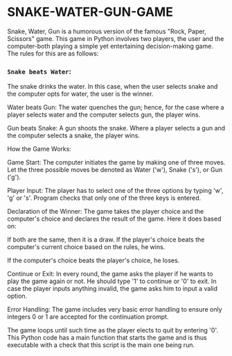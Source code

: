 # SNAKE-WATER-GUN-GAME

Snake, Water, Gun is a humorous version of the famous "Rock, Paper, Scissors" game. This game in Python involves two players, the user and the computer-both playing a simple yet entertaining decision-making game. The rules for this are as follows:

### `Snake beats Water`: 
The snake drinks the water. In this case, when the user selects snake and the computer opts for water, the user is the winner.

Water beats Gun:
The water quenches the gun; hence, for the case where a player selects water and the computer selects gun, the player wins.

Gun beats Snake:
A gun shoots the snake. Where a player selects a gun and the computer selects a snake, the player wins.

How the Game Works:

Game Start:
The computer initiates the game by making one of three moves. Let the three possible moves be denoted as Water ('w'), Snake ('s'), or Gun ('g').

Player Input: The player has to select one of the three options by typing 'w', 'g' or 's'. Program checks that only one of the three keys is entered.

Declaration of the Winner: The game takes the player choice and the computer's choice and declares the result of the game. Here it does based on:

If both are the same, then it is a draw.
If the player's choice beats the computer's current choice based on the rules, he wins.

If the computer's choice beats the player's choice, he loses.

Continue or Exit:
In every round, the game asks the player if he wants to play the game again or not. He should type '1' to continue or '0' to exit. In case the player inputs anything invalid, the game asks him to input a valid option.

Error Handling:
The game includes very basic error handling to ensure only integers 0 or 1 are accepted for the continuation prompt.

The game loops until such time as the player elects to quit by entering '0'. This Python code has a main function that starts the game and is thus executable with a check that this script is the main one being run.